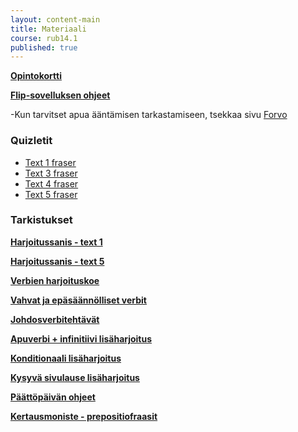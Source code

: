 ```yaml
---
layout: content-main
title: Materiaali
course: rub14.1
published: true
---
```

**[Opintokortti](/media/rub4/Opintokortti_RUB14.pdf)**

**[Flip-sovelluksen ohjeet](/media/rub3/Flip_ohjeet.pdf)**

-Kun tarvitset apua ääntämisen tarkastamiseen, tsekkaa sivu [Forvo](https://fi.forvo.com/)

### Quizletit

* [Text 1 fraser](https://quizlet.com/_btuemm?x=1qqt&i=dz01n)
* [Text 3 fraser](https://quizlet.com/_btuevi?x=1qqt&i=dz01n)
* [Text 4 fraser](https://quizlet.com/_btuf01?x=1qqt&i=dz01n)
* [Text 5 fraser](https://quizlet.com/_btuf38?x=1qqt&i=dz01n)

### Tarkistukset

**[Harjoitussanis - text 1](/media/rub4/Harjoitussanis_text1.pdf)**

**[Harjoitussanis - text 5](/media/rub4/Harjoitussanis_text5.pdf)**

**[Verbien harjoituskoe](/media/rub4/Verbiharjoituskoe.pdf)**

**[Vahvat ja epäsäännölliset verbit](/media/rub4/RUB14_verbit.pdf)**

**[Johdosverbitehtävät](/media/rub4/Johdosverbiharjoitukset.pdf)**

**[Apuverbi + infinitiivi lisäharjoitus](/media/rub4/Apuverbit.pdf)**

**[Konditionaali lisäharjoitus](/media/rub4/Konditionaali_plussa.pdf)**

**[Kysyvä sivulause lisäharjoitus](/media/rub4/Kysyvasivulause_plussa.pdf)**

**[Päättöpäivän ohjeet](/media/rub4/Arviointipaiva_ohjeet.pdf)**

**[Kertausmoniste - prepositiofraasit](/media/rub4/Kertausmoniste.pdf)**
